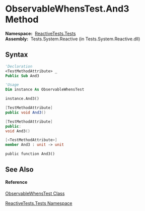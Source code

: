 # ObservableWhensTest.And3 Method

**Namespace:**  [ReactiveTests.Tests](ReactiveTests.Tests\ReactiveTests.Tests.md)  
**Assembly:**  Tests.System.Reactive (in Tests.System.Reactive.dll)

## Syntax

```vb
'Declaration
<TestMethodAttribute> _
Public Sub And3
```

```vb
'Usage
Dim instance As ObservableWhensTest

instance.And3()
```

```csharp
[TestMethodAttribute]
public void And3()
```

```c++
[TestMethodAttribute]
public:
void And3()
```

```fsharp
[<TestMethodAttribute>]
member And3 : unit -> unit 
```

```jscript
public function And3()
```

## See Also

#### Reference

[ObservableWhensTest Class](ObservableWhensTest\ObservableWhensTest.md)

[ReactiveTests.Tests Namespace](ReactiveTests.Tests\ReactiveTests.Tests.md)




